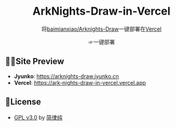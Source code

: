 <div align="center">

  <h1>ArkNights-Draw-in-Vercel</h1>
  
  将[baimianxiao/Arknights-Draw](https://github.com/baimianxiao/Arknights-Draw)一键部署在[Vercel](https://vercel.com)
  
  <a style="text-decoration:none" href="https://vercel.com/new/clone?repository-url=https://github.com/HsiangNianian/ArkNights-Draw-in-Vercel" target="_blank">
      ☞一键部署
  </a>
  
</div>

## 😶‍🌫️Site Preview
* **Jyunko**: <https://arknights-draw.jyunko.cn>
* **Vercel**: <https://ark-nights-draw-in-vercel.vercel.app>

## 🧬License
* [GPL v3.0](https://github.com/HsiangNianian/ArkNights-Draw-in-Vercel/blob/main/LICENSE) by [简律纯](https://github.com/HsiangNianian)
